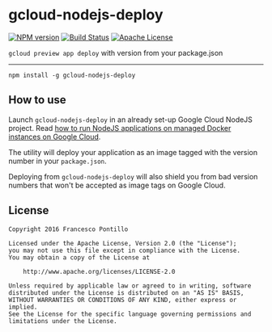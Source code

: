 gcloud-nodejs-deploy
====================

[![NPM version][npm-version-image]][npm-url]
[![Build Status][travis-image]][travis-url]
[![Apache License][license-image]][license-url]

`gcloud preview app deploy` with version from your package.json

--------------------

```shell
npm install -g gcloud-nodejs-deploy
```

## How to use

Launch `gcloud-nodejs-deploy` in an already set-up Google Cloud NodeJS project.
Read [how to run NodeJS applications on managed Docker instances on Google Cloud]().

The utility will deploy your application as an image tagged with the version number
in your `package.json`.

Deploying from `gcloud-nodejs-deploy` will also shield you from bad version numbers
that won't be accepted as image tags on Google Cloud.

## License

```
Copyright 2016 Francesco Pontillo

Licensed under the Apache License, Version 2.0 (the "License");
you may not use this file except in compliance with the License.
You may obtain a copy of the License at

    http://www.apache.org/licenses/LICENSE-2.0

Unless required by applicable law or agreed to in writing, software
distributed under the License is distributed on an "AS IS" BASIS,
WITHOUT WARRANTIES OR CONDITIONS OF ANY KIND, either express or implied.
See the License for the specific language governing permissions and
limitations under the License.
```

[npm-url]: https://npmjs.org/package/gcloud-nodejs-deploy
[npm-version-image]: http://img.shields.io/npm/v/gcloud-nodejs-deploy?style=flat

[travis-image]: http://img.shields.io/travis/frapontillo/gcloud-nodejs-deploy.svg?style=flat
[travis-url]: https://travis-ci.org/frapontillo/gcloud-nodejs-deploy

[license-image]: http://img.shields.io/badge/license-Apache_2.0-blue.svg?style=flat
[license-url]: LICENSE
